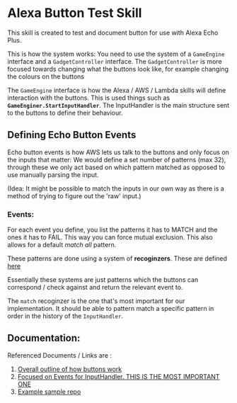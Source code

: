 # Alexa Button Test Skill

This skill is created to test and document button for use with Alexa Echo Plus.

This is how the system works:
You need to use the system of a `GameEngine` interface and a `GadgetController` interface. The `GadgetController` is more focused towards changing what the buttons look like, for example changing the colours on the buttons

The `GameEngine` interface is how the Alexa / AWS / Lambda skills will define interaction with the buttons. 
This is used things such as **`GameEnginer.StartInputHandler`**. The InputHandler is the main structure sent to the buttons to define their behaviour.

## Defining Echo Button Events
Echo button events is how AWS lets us talk to the buttons and only focus on the inputs that matter:
We would define a set number of patterns (max 32), through these we only act based on which pattern matched as opposed to use manually parsing the input.

(Idea: It might be possible to match the inputs in our own way as there is a method of trying to figure out the 'raw' input.)

### Events:

For each event you define, you list the patterns it has to MATCH and the ones it has to FAIL. This way you can force mutual exclusion.
This also allows for a default _match all_ pattern.

These patterns are done using a system of **recoginzers**. These are defined [here](https://developer.amazon.com/docs/gadget-skills/define-echo-button-events.html#recognizers)

Essentially these systems are just patterns which the buttons can correspond / check against and return the relevant event to. 

The `match` recoginzer is the one that's most important for our implementation. It should be able to pattern match a specific pattern in order in the history of the `InputHandler`.

## Documentation:
Referenced Documents / Links are :
1. [Overall outline of how buttons work](https://developer.amazon.com/docs/gadget-skills/gameengine-interface-reference.html)
2. [Focused on Events for InputHandler. THIS IS THE MOST IMPORTANT ONE](https://developer.amazon.com/docs/gadget-skills/define-echo-button-events.html#progress)
3. [Example sample repo](https://github.com/alexa/skill-sample-nodejs-buttons-hellobuttons)
